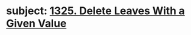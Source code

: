 # subject: <a href="https://leetcode.com/problems/delete-leaves-with-a-given-value/description/">1325. Delete Leaves With a Given Value</a>
